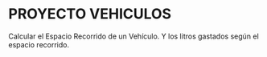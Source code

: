 # PROYECTO VEHICULOS

Calcular el Espacio Recorrido de un Vehículo. Y los litros gastados según el espacio recorrido.